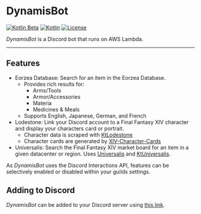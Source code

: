 # DynamisBot

[![Kotlin Beta](https://kotl.in/badges/beta.svg)](https://kotlinlang.org/docs/components-stability.html)
[![Kotlin](https://img.shields.io/badge/kotlin-1.9-blue.svg?logo=kotlin)](http://kotlinlang.org)
[![License](https://img.shields.io/github/license/drakon64/DynamisBot)](https://www.gnu.org/licenses/agpl-3.0.en.html)

_DynamisBot_ is a Discord bot that runs on AWS Lambda.

---

## Features

- Eorzea Database: Search for an item in the Eorzea Database.
  - Provides rich results for:
    - Arms/Tools
    - Armor/Accessories
    - Materia
    - Medicines & Meals
  - Supports English, Japanese, German, and French
- Lodestone: Link your Discord account to a Final Fantasy XIV character and display your characters card or portrait.
  - Character data is scraped with [KtLodestone](https://github.com/drakon64/KtLodestone)
  - Character cards are generated by [XIV-Character-Cards](https://github.com/xivapi/XIV-Character-Cards_)
- Universalis: Search the Final Fantasy XIV market board for an item in a given datacenter or region. Uses [Universalis](https://universalis.app) and [KtUniversalis](https://github.com/drakon64/KtUniversalis).

As _DynamisBot_ uses the Discord Interactions API, features can be selectively enabled or disabled within your guilds settings.

## Adding to Discord

_DynamisBot_ can be added to your Discord server using [this link](https://discord.com/api/oauth2/authorize?client_id=1130903004657229904&permissions=0&scope=bot).
